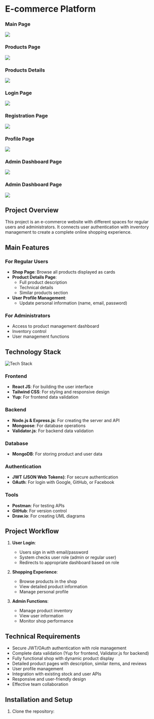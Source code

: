# E-commerce Platform

### Main Page

<img src="imgs/first_page.png"/>

### Products Page

<img src="imgs/products.png"/>

### Products Details

<img src="imgs/Product_Details.png"/>

### Login Page

<img src="imgs/login.png"/>

### Registration Page

<img src="imgs/registration.png"/>

### Profile Page

<img src="imgs/profile.png"/>

### Admin Dashboard Page

<img src="imgs/admin_dash.png"/>

### Admin Dashboard Page

<img src="imgs/admin_dash2.png"/>

## Project Overview

This project is an e-commerce website with different spaces for regular users and administrators. It connects user authentication with inventory management to create a complete online shopping experience.


## Main Features


### For Regular Users
- **Shop Page**: Browse all products displayed as cards
- **Product Details Page**:
  - Full product description
  - Technical details
  - Similar products section
- **User Profile Management**:
  - Update personal information (name, email, password)

### For Administrators
- Access to product management dashboard
- Inventory control
- User management functions

## Technology Stack

![Tech Stack](/api/placeholder/800/400)

### Frontend
- **React JS**: For building the user interface
- **Tailwind CSS**: For styling and responsive design
- **Yup**: For frontend data validation

### Backend
- **Node.js & Express.js**: For creating the server and API
- **Mongoose**: For database operations
- **Validator.js**: For backend data validation

### Database
- **MongoDB**: For storing product and user data

### Authentication
- **JWT (JSON Web Tokens)**: For secure authentication
- **OAuth**: For login with Google, GitHub, or Facebook

### Tools
- **Postman**: For testing APIs
- **GitHub**: For version control
- **Draw.io**: For creating UML diagrams

## Project Workflow

1. **User Login**:
   - Users sign in with email/password
   - System checks user role (admin or regular user)
   - Redirects to appropriate dashboard based on role

2. **Shopping Experience**:
   - Browse products in the shop
   - View detailed product information
   - Manage personal profile

3. **Admin Functions**:
   - Manage product inventory
   - View user information
   - Monitor shop performance

## Technical Requirements

- Secure JWT/OAuth authentication with role management
- Complete data validation (Yup for frontend, Validator.js for backend)
- Fully functional shop with dynamic product display
- Detailed product pages with description, similar items, and reviews
- User profile management
- Integration with existing stock and user APIs
- Responsive and user-friendly design
- Effective team collaboration

## Installation and Setup

1. Clone the repository:
